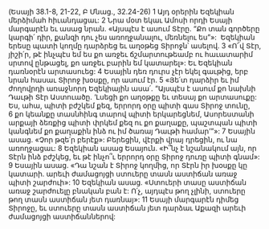 (Եսայի 38.1-8, 21-22, Բ Մնաց., 32.24-26)
1 Այդ օրերին Եզեկիան մերձիմահ հիւանդացաւ:
2 Նրա մօտ եկաւ Ամոսի որդի Եսայի մարգարէն եւ ասաց նրան. «Այսպէս է ասում Տէրը. “Քո տան գործերը կարգի՛ դիր, քանզի դու չես առողջանալու, մեռնելու ես”»:  Եզեկիան երեսը պատի կողմը դարձրեց եւ աղօթեց Տիրոջն՝ ասելով. 3 «Ո՜վ Տէր, յիշի՛ր, թէ ինչպէս եմ ես քո առջեւ ճշմարտութեամբ ու հաւատարիմ սրտով ընթացել, քո առջեւ բարին եմ կատարել»: Եւ Եզեկիան դառնօրէն արտասուեց: 4 Եսային դեռ դուրս չէր եկել գաւթից, երբ նրան հասաւ Տիրոջ խօսքը, որ ասում էր. 5 «Յե՛տ դարձիր եւ իմ ժողովրդի առաջնորդ Եզեկիային ասա՛. “Այսպէս է ասում քո նախնի Դաւթի Տէր Աստուածը. ‘Լսեցի քո աղօթքը եւ տեսայ քո արտասուքը: Ես, ահա, պիտի բժշկեմ քեզ, երրորդ օրը պիտի գաս Տիրոջ տունը, 6 քո կեանքը տասնհինգ տարով պիտի երկարեցնեմ, Ասորեստանի արքայի ձեռքից պիտի փրկեմ քեզ ու քո քաղաքը, պաշտպան պիտի կանգնեմ քո քաղաքին ինձ ու իմ ծառայ Դաւթի համար’”»: 7 Եսային ասաց. «Չոր թզե՛ր բերէք»: Բերեցին, վէրքի վրայ դրեցին, ու նա առողջացաւ:
8 Եզեկիան ասաց Եսայուն. «Ի՞նչ է նշանակում այն, որ Տէրն ինձ բժշկեց, եւ թէ ինչո՞ւ երրորդ օրը Տիրոջ դուռը պիտի գնամ»: 9 Եսային ասաց. «Դա նշան է Տիրոջ կողմից, որ Տէրն իր խօսքը կը կատարի. արեւի ժամացոյցի ստուերը տասն աստիճան առաջ պիտի շարժուի»: 10 Եզեկիան ասաց. «Ստուերի տասը աստիճան առաջ շարժուելը բնական բան է: Ո՛չ, այդպէս թող չլինի, ստուերը թող տասն աստիճան յետ դառնայ»: 11 Եսայի մարգարէն դիմեց Տիրոջը, եւ ստուերը տասն աստիճան յետ դարձաւ Աքազի արեւի ժամացոյցի աստիճաններով:
